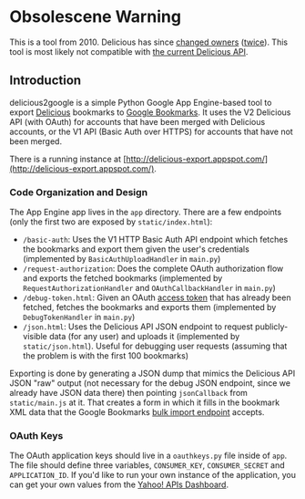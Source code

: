 # Obsolescene Warning

This is a tool from 2010. Delicious has since [changed owners](http://dealbook.nytimes.com/2011/04/27/youtube-founders-pick-up-delicious-from-yahoo) ([twice](http://dealbook.nytimes.com/2014/05/08/delicious-social-site-is-sold-by-youtube-founders/)). This tool is most likely not compatible with [the current Delicious API](https://github.com/SciDevs/delicious-api).

## Introduction

delicious2google is a simple Python Google App Engine-based tool to export [Delicious](http://www.delicious.com/) bookmarks to [Google Bookmarks](http://www.google.com/bookmarks). It uses the V2 Delicious API (with OAuth) for accounts that have been merged with Delicious accounts, or the V1 API (Basic Auth over HTTPS) for accounts that have not been merged.

There is a running instance at [http://delicious-export.appspot.com/](http://delicious-export.appspot.com/).

### Code Organization and Design

The App Engine app lives in the `app` directory. There are a few endpoints (only the first two are exposed by `static/index.html`):

* `/basic-auth`: Uses the V1 HTTP Basic Auth API endpoint which fetches the bookmarks and export them given the user's credentials (implemented by `BasicAuthUploadHandler` in `main.py`)
* `/request-authorization`: Does the complete OAuth authorization flow and exports the fetched bookmarks (implemented by `RequestAuthorizationHandler` and `OAuthCallbackHandler` in `main.py`)
* `/debug-token.html`: Given an OAuth [access token](http://tools.ietf.org/html/rfc5849#section-2.3) that has already been fetched, fetches the bookmarks and exports them (implemented by `DebugTokenHandler` in `main.py`)
* `/json.html`: Uses the Delicious API JSON endpoint to request publicly-visible data (for any user) and uploads it (implemented by `static/json.html`). Useful for debugging user requests (assuming that the problem is with the first 100 bookmarks)

Exporting is done by generating a JSON dump that mimics the Delicious API JSON "raw" output (not necessary for the debug JSON endpoint, since we already have JSON data there) then pointing `jsonCallback` from `static/main.js` at it. That creates a form in which it fills in the bookmark XML data that the Google Bookmarks [bulk import endpoint](https://www.google.com/bookmarks/mark?op=upload) accepts.

### OAuth Keys

The OAuth application keys should live in a `oauthkeys.py` file inside of `app`. The file should define three variables, `CONSUMER_KEY`, `CONSUMER_SECRET` and `APPLICATION_ID`. If you'd like to run your own instance of the application, you can get your own values from the [Yahoo! APIs Dashboard](https://developer.apps.yahoo.com/dashboard/createKey.html).
